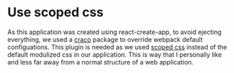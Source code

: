 # Use scoped css
As this application was created using react-create-app, to avoid ejecting everything, we used 
a [craco](https://github.com/gsoft-inc/craco/blob/master/packages/craco/README.md#installation) 
package to override webpack default configuations. This plugin is needed as we used [scoped css](https://github.com/gaoxiaoliangz/react-scoped-css) instead of the default modulized css in our application. This is way that I personally like and less far away from a normal structure of a web application.
